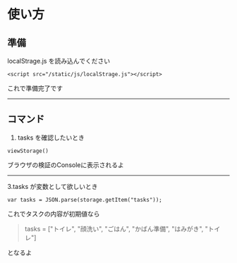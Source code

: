 # 使い方
## 準備
localStrage.js を読み込んでください
```javascript:タイトル
<script src="/static/js/localStrage.js"></script>
```
これで準備完了です


---
## コマンド
1. tasks を確認したいとき
```javascript:タイトル
viewStorage()
```
ブラウザの検証のConsoleに表示されるよ

---
3.tasks が変数として欲しいとき
```javascript:タイトル
var tasks = JSON.parse(storage.getItem("tasks"));
```
これでタスクの内容が初期値なら  
>tasks = ["トイレ", "顔洗い", "ごはん", "かばん準備", "はみがき", "トイレ"]  

となるよ